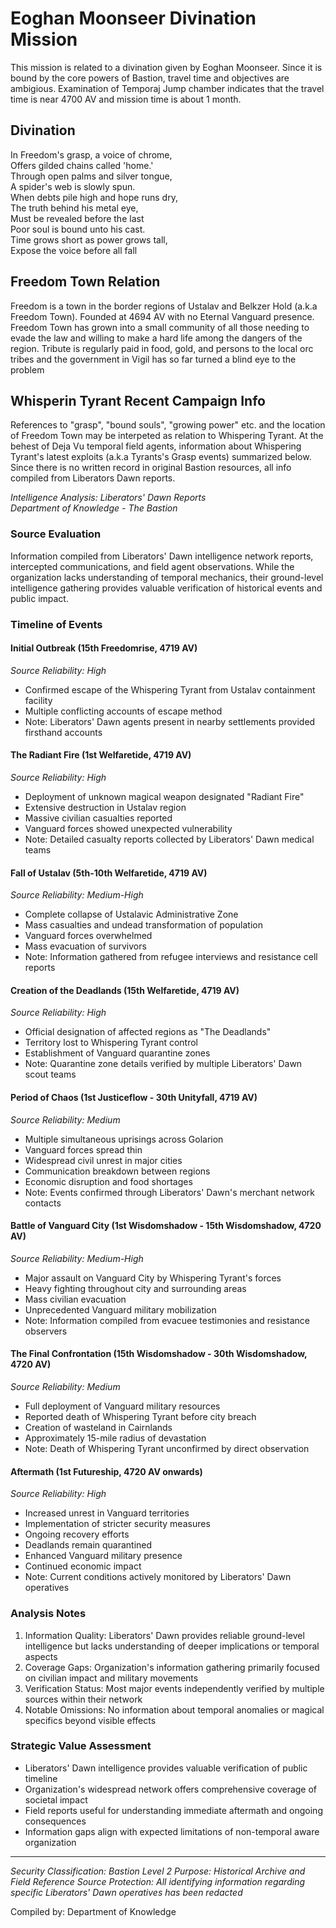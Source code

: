 # Eoghan Moonseer Divination Mission
This mission is related to a divination given by Eoghan Moonseer. Since it is bound by the core powers of Bastion, travel time and objectives are ambigious. Examination of Temporaj Jump chamber indicates that the travel time is near 4700 AV and mission time is about 1 month.

## Divination
In Freedom's grasp, a voice of chrome,\
Offers gilded chains called 'home.'\
Through open palms and silver tongue,\
A spider's web is slowly spun.\
When debts pile high and hope runs dry,\
The truth behind his metal eye,\
Must be revealed before the last\
Poor soul is bound unto his cast.\
Time grows short as power grows tall,\
Expose the voice before all fall

## Freedom Town Relation
Freedom is a town in the border regions of Ustalav and Belkzer Hold (a.k.a Freedom Town). Founded at 4694 AV with no Eternal Vanguard presence. Freedom Town has grown into a small community of all those needing to evade the law and willing to make a hard life among the dangers of the region. Tribute is regularly paid in food, gold, and persons to the local orc tribes and the government in Vigil has so far turned a blind eye to the problem

## Whisperin Tyrant Recent Campaign Info
References to "grasp", "bound souls", "growing power" etc. and the location of Freedom Town may be interpeted as relation to Whispering Tyrant. At the behest of Deja Vu temporal field agents, information about Whispering Tyrant's latest exploits (a.k.a Tyrants's Grasp events) summarized below. Since there is no written record in original Bastion resources, all info compiled from Liberators Dawn reports.

*Intelligence Analysis: Liberators' Dawn Reports*\
*Department of Knowledge - The Bastion*

### Source Evaluation
Information compiled from Liberators' Dawn intelligence network reports, intercepted communications, and field agent observations. While the organization lacks understanding of temporal mechanics, their ground-level intelligence gathering provides valuable verification of historical events and public impact.

### Timeline of Events

#### Initial Outbreak (15th Freedomrise, 4719 AV)
*Source Reliability: High*
- Confirmed escape of the Whispering Tyrant from Ustalav containment facility
- Multiple conflicting accounts of escape method
- Note: Liberators' Dawn agents present in nearby settlements provided firsthand accounts

#### The Radiant Fire (1st Welfaretide, 4719 AV)
*Source Reliability: High*
- Deployment of unknown magical weapon designated "Radiant Fire"
- Extensive destruction in Ustalav region
- Massive civilian casualties reported
- Vanguard forces showed unexpected vulnerability
- Note: Detailed casualty reports collected by Liberators' Dawn medical teams

#### Fall of Ustalav (5th-10th Welfaretide, 4719 AV)
*Source Reliability: Medium-High*
- Complete collapse of Ustalavic Administrative Zone
- Mass casualties and undead transformation of population
- Vanguard forces overwhelmed
- Mass evacuation of survivors
- Note: Information gathered from refugee interviews and resistance cell reports

#### Creation of the Deadlands (15th Welfaretide, 4719 AV)
*Source Reliability: High*
- Official designation of affected regions as "The Deadlands"
- Territory lost to Whispering Tyrant control
- Establishment of Vanguard quarantine zones
- Note: Quarantine zone details verified by multiple Liberators' Dawn scout teams

#### Period of Chaos (1st Justiceflow - 30th Unityfall, 4719 AV)
*Source Reliability: Medium*
- Multiple simultaneous uprisings across Golarion
- Vanguard forces spread thin
- Widespread civil unrest in major cities
- Communication breakdown between regions
- Economic disruption and food shortages
- Note: Events confirmed through Liberators' Dawn's merchant network contacts

#### Battle of Vanguard City (1st Wisdomshadow - 15th Wisdomshadow, 4720 AV)
*Source Reliability: Medium-High*
- Major assault on Vanguard City by Whispering Tyrant's forces
- Heavy fighting throughout city and surrounding areas
- Mass civilian evacuation
- Unprecedented Vanguard military mobilization
- Note: Information compiled from evacuee testimonies and resistance observers

#### The Final Confrontation (15th Wisdomshadow - 30th Wisdomshadow, 4720 AV)
*Source Reliability: Medium*
- Full deployment of Vanguard military resources
- Reported death of Whispering Tyrant before city breach
- Creation of wasteland in Cairnlands
- Approximately 15-mile radius of devastation
- Note: Death of Whispering Tyrant unconfirmed by direct observation

#### Aftermath (1st Futureship, 4720 AV onwards)
*Source Reliability: High*
- Increased unrest in Vanguard territories
- Implementation of stricter security measures
- Ongoing recovery efforts
- Deadlands remain quarantined
- Enhanced Vanguard military presence
- Continued economic impact
- Note: Current conditions actively monitored by Liberators' Dawn operatives

### Analysis Notes
1. Information Quality: Liberators' Dawn provides reliable ground-level intelligence but lacks understanding of deeper implications or temporal aspects
2. Coverage Gaps: Organization's information gathering primarily focused on civilian impact and military movements
3. Verification Status: Most major events independently verified by multiple sources within their network
4. Notable Omissions: No information about temporal anomalies or magical specifics beyond visible effects

### Strategic Value Assessment
- Liberators' Dawn intelligence provides valuable verification of public timeline
- Organization's widespread network offers comprehensive coverage of societal impact
- Field reports useful for understanding immediate aftermath and ongoing consequences
- Information gaps align with expected limitations of non-temporal aware organization

---

*Security Classification: Bastion Level 2*
*Purpose: Historical Archive and Field Reference*
*Source Protection: All identifying information regarding specific Liberators' Dawn operatives has been redacted*

Compiled by: Department of Knowledge